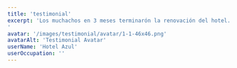 ```yaml
---
title: 'testimonial'
excerpt: 'Los muchachos en 3 meses terminarón la renovación del hotel. Pasó de contar con 36 habitaciones a 86 pintadas con un acabado excepcional.
'
avatar: '/images/testimonial/avatar/1-1-46x46.png'
avatarAlt: 'Testimonial Avatar'
userName: 'Hotel Azul'
userOccupation: ''
---
```


